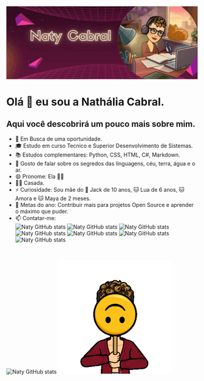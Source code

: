 ##
![Bem Vindos!](https://github.com/NatyCabral/NatyCabral/blob/main/ezgif.com-gif-maker.gif)
# Olá 🖖  eu sou a Nathália Cabral.
## Aqui você descobrirá um pouco mais sobre mim.
- 💼 Em Busca de uma oportunidade.
- 🎓 Estudo em curso Tecnico e Superior Desenvolvimento de Sistemas.
- 📚 Estudos complementares: Python, CSS, HTML, C#, Markdown.
- 💬 Gosto de falar sobre os segredos das linguagens, céu, terra, água e o ar.
- 😄 Pronome: Ela 👩‍🎓
- 🏳️‍🌈 Casada.
- ⚡ Curiosidade: Sou mãe do 🐶 Jack de 10 anos, 🐱 Lua de 6 anos, 🐱 Amora e 🐱 Maya de 2 meses.
- 🎯 Metas do ano: Contribuir mais para projetos Open Source e aprender o máximo que puder. 
- 📫 Contatar-me:<br>
![Naty GitHub stats](https://img.shields.io/badge/WhatsApp-25D366?style=for-the-badge&logo=whatsapp&logoColor=white)
![Naty GitHub stats](https://img.shields.io/badge/Messenger-00B2FF?style=for-the-badge&logo=messenger&logoColor=white)
![Naty GitHub stats](https://img.shields.io/badge/Telegram-2CA5E0?style=for-the-badge&logo=telegram&logoColor=white)
![Naty GitHub stats](https://img.shields.io/badge/Gmail-D14836?style=for-the-badge&logo=gmail&logoColor=white)
![Naty GitHub stats](https://img.shields.io/badge/Slack-4A154B?style=for-the-badge&logo=slack&logoColor=white)
![Naty GitHub stats](https://img.shields.io/badge/Discord-7289DA?style=for-the-badge&logo=discord&logoColor=white)
![Naty GitHub stats](https://img.shields.io/badge/LinkedIn-0077B5?style=for-the-badge&logo=linkedin&logoColor=white)
<br>

![Naty GitHub stats](https://github-readme-stats.vercel.app/api?username=natycabral&theme=synthwave&show_icons=true)
![Naty GitHub stats](https://github.com/NatyCabral/NatyCabral/blob/main/Natydoll.gif)
